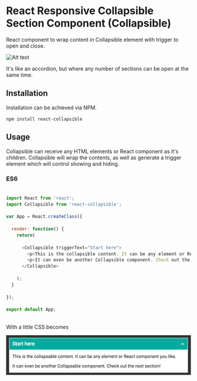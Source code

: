 # React Responsive Collapsible Section Component (Collapsible)

React component to wrap content in Collapsible element with trigger to open and close.

![Alt text](collapsible.gif)

It's like an accordion, but where any number of sections can be open at the same time.

## Installation
Installation can be achieved via NPM.
```
npm install react-collapsible
```

## Usage
Collapsible can receive any HTML elements or React component as it's children. Collapsible will wrap the contents, as well as generate a trigger element which will control showing and hiding.

### ES6
```javascript

import React from 'react';
import Collapsible from 'react-collapsible';

var App = React.createClass({

  render: function() {
    return(

      <Collapsible triggerText="Start here">
        <p>This is the collapsible content. It can be any element or React component you like.</p>
        <p>It can even be another Collapsible component. Check out the next section!</p>
      </Collapsible>

    );
  }

});

export default App;



```

With a little CSS becomes

![Alt text](becomes.png)
